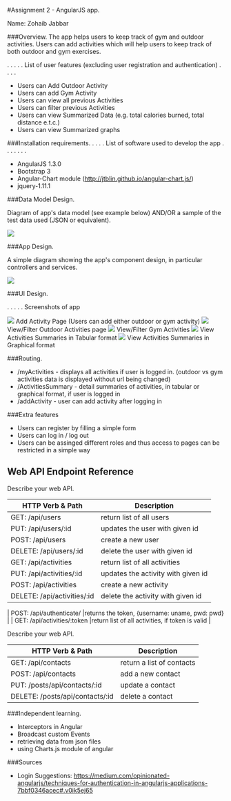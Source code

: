 #Assignment 2 - AngularJS app.

Name: Zohaib Jabbar

###Overview.
The app helps users to keep track of gym and outdoor activities.
Users can add activities which will help users to keep track of both outdoor and
gym exercises.


 . . . . . List of user features (excluding user registration and authentication) . . . . 
 
 + Users can Add Outdoor Activity
 + Users can add Gym Activity
 + Users can view all previous Activities
 + Users can filter previous Activities
 + Users can view Summarized Data (e.g. total calories burned, total distance e.t.c.)
 + Users can view Summarized graphs

###Installation requirements.
. . . .  List of software used to develop the app . . . . . . . 
+ AngularJS 1.3.0
+ Bootstrap 3
+ Angular-Chart module (http://jtblin.github.io/angular-chart.js/)
+ jquery-1.11.1

###Data Model Design.

Diagram of app's data model (see example below) AND/OR a sample of the test data used (JSON or equivalent).

![][image1]


###App Design.

A simple diagram showing the app's component design, in particular controllers and services.

![][image2]

###UI Design.

. . . . . Screenshots of app

![][image5]
Add Activity Page (Users can add either outdoor or gym activity)
![][image7]
View/Filter Outdoor Activities page
![][image9]
View/Filter Gym Activities
![][image10]
View Activities Summaries in Tabular format
![][image11]
View Activities Summaries in Graphical format


###Routing.

+ /myActivities - displays all activities if user is logged in. (outdoor vs gym activities data is displayed without url being changed)
+ /ActivitiesSummary - detail summaries of activities, in tabular or graphical format, if user is logged in
+ /addActivity - user can add activity after logging in


###Extra features

+ Users can register by filling a simple form
+ Users can log in / log out
+ Users can be assinged different roles and thus access to pages can be restricted in a simple way

## Web API Endpoint Reference

Describe your web API.

| HTTP Verb & Path |  Description |
| -- | -- |
| GET:  /api/users |return list of all users |
| PUT:  /api/users/:id |updates the user with given id |
| POST: /api/users |create a new user |
| DELETE: /api/users/:id |delete the user with given id |
| GET:  /api/activities |return list of all activities |
| PUT:  /api/activities/:id |updates the activity with given id |
| POST: /api/activities |create a new activity |
| DELETE: /api/activities/:id |delete the activity with given id |

| POST: /api/authenticate/ |returns the token, {username: uname, pwd: pwd} |
| GET:  /api/activities/:token |return list of all activities, if token is valid |

Describe your web API.

| HTTP Verb & Path |  Description |
| -- | -- |
| GET: /api/contacts |return a list of contacts |
| POST: /api/contacts |add a new contact |
| PUT: /posts/api/contacts/:id | update a contact |
| DELETE: /posts/api/contacts/:id | delete a contact |



###Independent learning.

+ Interceptors in Angular
+ Broadcast custom Events
+ retrieving data from json files
+ using Charts.js module of angular

[image1]: ./img/model.png
[image2]: ./img/design.png
[image5]: ./img/sc3.png
[image6]: ./img/sc4.png
[image7]: ./img/sc5.png
[image9]: ./img/sc7.png
[image10]: ./img/sc8.png
[image11]: ./img/sc9.png

###Sources
+ Login Suggestions: https://medium.com/opinionated-angularjs/techniques-for-authentication-in-angularjs-applications-7bbf0346acec#.v0ik5ej65
